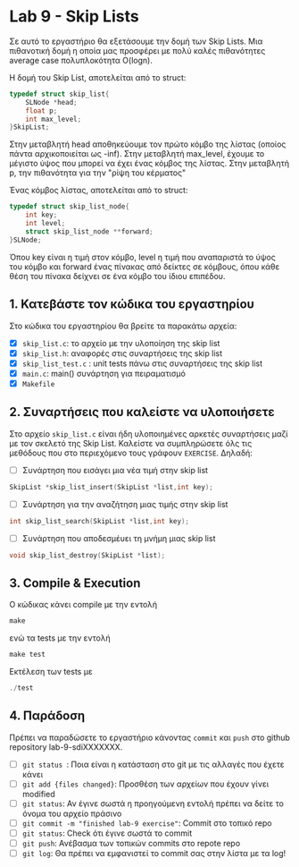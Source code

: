 # Lab 9 - Skip Lists

Σε αυτό το εργαστήριο θα εξετάσουμε την δομή των Skip Lists. Μια πιθανοτική δομή η οποία μας προσφέρει με πολύ καλές πιθανότητες average case πολυπλοκότητα O(logn).

Η δομή του Skip List, αποτελείται από το struct:
```c
typedef struct skip_list{
    SLNode *head;
    float p;
    int max_level;
}SkipList;
```
Στην μεταβλητή head αποθηκεύουμε τον πρώτο κόμβο της λίστας (οποίος πάντα αρχικοποιείται ως -inf).
Στην μεταβλητή max_level, έχουμε το μέγιστο ύψος που μπορεί να έχει ένας κόμβος της λίστας.
Στην μεταβλητή p, την πιθανότητα για την "ρίψη του κέρματος"

Ένας κόμβος λίστας, αποτελείται από το struct:
```c
typedef struct skip_list_node{
    int key;
    int level;
    struct skip_list_node **forward;
}SLNode;
```
Όπου key είναι η τιμή στον κόμβο, level η τιμή που αναπαριστά το ύψος του κόμβο και forward ένας πίνακας από δείκτες σε κόμβους, όπου κάθε θέση του πίνακα δείχνει σε ένα κόμβο του ίδιου επιπέδου. 


## 1. Κατεβάστε τον κώδικα του εργαστηρίου

Στο κώδικα του εργαστηρίου θα βρείτε τα παρακάτω αρχεία:

- [x] `skip_list.c`: το αρχείο με την υλοποίηση της skip list
- [x] `skip_list.h`: αναφορές στις συναρτήσεις της skip list
- [x] `skip_list_test.c` : unit tests πάνω στις συναρτήσεις της skip list
- [x] `main.c`: main() συνάρτηση για πειραματισμό
- [x] `Makefile`

## 2. Συναρτήσεις που καλείστε να υλοποιήσετε

Στο αρχείο `skip_list.c` είναι ήδη υλοποιημένες αρκετές συναρτήσεις μαζί με τον σκελετό της Skip List. Καλείστε να συμπληρώσετε όλς τις μεθόδους που στο περιεχόμενο τους γράφουν `EXERCISE`. Δηλαδή:

- [ ]  Συνάρτηση που εισάγει μια νέα τιμή στην skip list
```c
SkipList *skip_list_insert(SkipList *list,int key);
```
- [ ]  Συνάρτηση για την αναζήτηση μιας τιμής στην skip list
```c
int skip_list_search(SkipList *list,int key);
```
- [ ]  Συνάρτηση που αποδεσμέυει τη μνήμη μιας skip list
```c
void skip_list_destroy(SkipList *list);
```

## 3. Compile & Execution

Ο κώδικας κάνει compile με την εντολή 

```c
make
``` 

ενώ τα tests με την εντολή 

```c
make test
```

Εκτέλεση των tests με 

```c
./test
```

## 4. Παράδοση

Πρέπει να παραδώσετε το εργαστήριο κάνοντας `commit` και `push` στο github repository lab-9-sdiXXXXXXX.

- [ ] `git status `: Ποια είναι η κατάσταση στο git με τις αλλαγές που έχετε κάνει
- [ ] `git add {files changed}`: Προσθέση των αρχείων που έχουν γίνει modified
- [ ] `git status`: Αν έγινε σωστά η προηγούμενη εντολή πρέπει να δείτε το όνομα του αρχείο πράσινο
- [ ] `git commit -m "finished lab-9 exercise"`: Commit στο τοπικό repo
- [ ] `git status`: Check ότι έγινε σωστά το commit
- [ ] `git push`: Ανέβασμα των τοπικών commits στο repote repo
- [ ] `git log`: Θα πρέπει να εμφανιστεί το commit σας στην λίστα με τα log!
